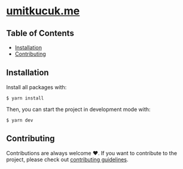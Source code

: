 # [umitkucuk.me](https://umitkucuk.me/)

## Table of Contents

- [Installation](#installation)
- [Contributing](#contributing)

## Installation

Install all packages with:

```
$ yarn install
```

Then, you can start the project in development mode with:

```
$ yarn dev
```

## Contributing

Contributions are always welcome ❤️. If you want to contribute to the project, please check out [contributing guidelines](./CONTRIBUTING.md).
